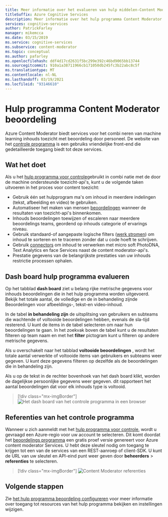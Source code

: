 ```yaml
---
title: Meer informatie over het evalueren van hulp middelen-Content Moderator
titleSuffix: Azure Cognitive Services
description: Meer informatie over het hulp programma Content Moderator beoordeling, een website die een combi natie van een gecombineerde AI-en Human Review-inspanning coördineert.
services: cognitive-services
author: PatrickFarley
manager: mikemcca
ms.date: 03/15/2019
ms.service: cognitive-services
ms.subservice: content-moderator
ms.topic: conceptual
ms.author: pafarley
ms.openlocfilehash: ddf4d17cd2631f5bc299e392c46bd9065bb13744
ms.sourcegitcommit: 910a1a38711966cb171050db245fc3b22abc8c5f
ms.translationtype: MT
ms.contentlocale: nl-NL
ms.lasthandoff: 03/19/2021
ms.locfileid: "93146610"
---
```

# <a name="content-moderator-review-tool"></a>Hulp programma Content Moderator beoordeling

Azure Content Moderator biedt services voor het combi neren van machine learning inhouds toezicht met beoordeling door personeel. De website van het [controle programma](https://contentmoderator.cognitive.microsoft.com) is een gebruiks vriendelijke front-end die gedetailleerde toegang biedt tot deze services.

## <a name="what-it-does"></a>Wat het doet

Als u het [hulp programma voor controle](https://contentmoderator.cognitive.microsoft.com)gebruikt in combi natie met de door de machine ondersteunde toezicht-api's, kunt u de volgende taken uitvoeren in het proces voor content toezicht:

- Gebruik één set hulpprogram ma's om inhoud in meerdere indelingen (tekst, afbeelding en video) te gebruiken.
- Automatiseer het maken van mensen [beoordelingen](../review-api.md#reviews) wanneer de resultaten van toezicht-api's binnenkomen.
- Inhouds beoordelingen toewijzen of escaleren naar meerdere beoordelings teams, geordend op inhouds categorie of ervarings niveau.
- Gebruik standaard-of aangepaste logische filters ([werk stromen](../review-api.md#workflows)) om inhoud te sorteren en te traceren zonder dat u code hoeft te schrijven.
- Gebruik [connectors](./configure.md#connectors) om inhoud te verwerken met micro soft PhotoDNA, Text Analytics en face Services naast de content moderator-api's.
- Prestatie gegevens van de belangrijkste prestaties van uw inhouds restrictie processen ophalen.

## <a name="review-tool-dashboard"></a>Dash board hulp programma evalueren

Op het tabblad **dash board** ziet u belang rijke metrische gegevens voor inhouds beoordelingen die in het hulp programma worden uitgevoerd. Bekijk het totale aantal, de volledige en de in behandeling zijnde Beoordelingen voor afbeeldings-, tekst-en video-inhoud. 

In de tabel **in behandeling zijn** de uitsplitsing van gebruikers en subteams die wachtende of voltooide beoordelingen hebben, evenals de sla-tijd resterend. U kunt de items in de tabel selecteren om naar hun beoordelingen te gaan. In het zoekvak boven de tabel kunt u de resultaten filteren op team naam en met het **filter** pictogram kunt u filteren op andere metrische gegevens.

Als u overschakelt naar het tabblad **voltooide beoordelingen** , wordt het totale aantal verwerkte of voltooide items van gebruikers en subteams weer gegeven. U kunt deze gegevens filteren op dezelfde als de beoordelingen die in behandeling zijn.

Als u op de tekst in de rechter bovenhoek van het dash board klikt, worden de dagelijkse persoonlijke gegevens weer gegeven. dit rapporteert het aantal beoordelingen dat voor elk inhouds type is voltooid.

> [!div class="mx-imgBorder"]
> ![Het dash board van het controle programma in een browser](images/0-dashboard.png)

## <a name="review-tool-credentials"></a>Referenties van het controle programma

Wanneer u zich aanmeldt met het [hulp programma voor controle](https://contentmoderator.cognitive.microsoft.com), wordt u gevraagd een Azure-regio voor uw account te selecteren. Dit komt doordat het [beoordelings programma](https://contentmoderator.cognitive.microsoft.com) een gratis proef versie genereert voor Azure content moderator Services. U hebt deze sleutel nodig om toegang te krijgen tot een van de services van een REST-aanroep of client-SDK. U kunt de URL van uw sleutel en API-eind punt weer geven door **beheerders**  >  **referenties** te selecteren.

> [!div class="mx-imgBorder"]
> ![Content Moderator referenties](images/settings-6-credentials.png)

## <a name="next-steps"></a>Volgende stappen

Zie [het hulp programma beoordeling configureren](./configure.md) voor meer informatie over toegang tot resources van het hulp programma bekijken en instellingen wijzigen.